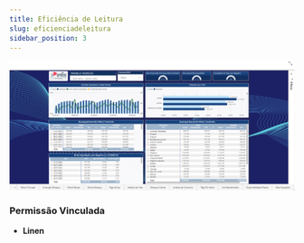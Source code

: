 ```yaml
---
title: Eficiência de Leitura
slug: eficienciadeleitura
sidebar_position: 3
---
```


![Alt text](image-3.png)



### Permissão Vinculada

- **Linen**